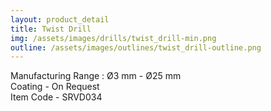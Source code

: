 ```yaml
---
layout: product_detail
title: Twist Drill
img: /assets/images/drills/twist_drill-min.png
outline: /assets/images/outlines/twist_drill-outline.png
---
```

Manufacturing Range : Ø3 mm - Ø25 mm<br>
Coating - On Request<br>
Item Code - SRVD034